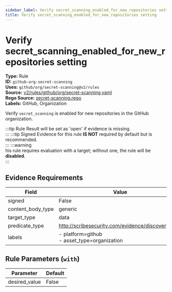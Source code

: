```yaml
---
sidebar_label: Verify secret_scanning_enabled_for_new_repositories setting
title: Verify secret_scanning_enabled_for_new_repositories setting
---  
```

# Verify secret_scanning_enabled_for_new_repositories setting  
**Type:** Rule  
**ID:** `github-org-secret-scanning`  
**Uses:** `github/org/secret-scanning@v2/rules`  
**Source:** [v2/rules/github/org/secret-scanning.yaml](https://github.com/scribe-public/sample-policies/v2/rules/github/org/secret-scanning.yaml)  
**Rego Source:** [secret-scanning.rego](https://github.com/scribe-public/sample-policies/v2/rules/github/org/secret-scanning.rego)  
**Labels:** GitHub, Organization  

Verify `secret_scanning` is enabled for new repositories in the GitHub organization.

:::tip 
Rule Result will be set as 'open' if evidence is missing.  
::: 
:::tip 
Signed Evidence for this rule **IS NOT** required by default but is recommended.  
::: 
:::warning  
his rule requires evaluation with a target; without one, the rule will be **disabled**.  
::: 

## Evidence Requirements  
| Field | Value |
|-------|-------|
| signed | False |
| content_body_type | generic |
| target_type | data |
| predicate_type | http://scribesecurity.com/evidence/discovery/v0.1 |
| labels | - platform=github<br/>- asset_type=organization |

## Rule Parameters (`with`)  
| Parameter | Default |
|-----------|---------|
| desired_value | False |

